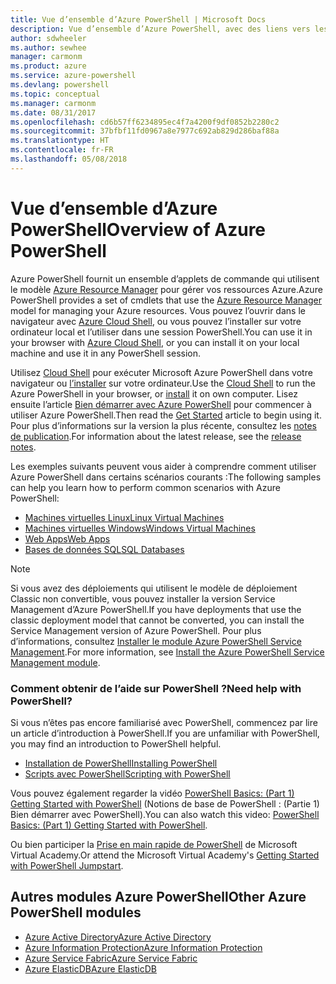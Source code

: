 ```yaml
---
title: Vue d’ensemble d’Azure PowerShell | Microsoft Docs
description: Vue d’ensemble d’Azure PowerShell, avec des liens vers les procédures d’installation et de configuration.
author: sdwheeler
ms.author: sewhee
manager: carmonm
ms.product: azure
ms.service: azure-powershell
ms.devlang: powershell
ms.topic: conceptual
ms.manager: carmonm
ms.date: 08/31/2017
ms.openlocfilehash: cd6b57ff6234895ec4f7a4200f9df0852b2280c2
ms.sourcegitcommit: 37bfbf11fd0967a8e7977c692ab829d286baf88a
ms.translationtype: HT
ms.contentlocale: fr-FR
ms.lasthandoff: 05/08/2018
---
```

# <a name="overview-of-azure-powershell"></a><span data-ttu-id="58c12-103">Vue d’ensemble d’Azure PowerShell</span><span class="sxs-lookup"><span data-stu-id="58c12-103">Overview of Azure PowerShell</span></span>

<span data-ttu-id="58c12-104">Azure PowerShell fournit un ensemble d’applets de commande qui utilisent le modèle [Azure Resource Manager](/azure/azure-resource-manager/resource-group-overview) pour gérer vos ressources Azure.</span><span class="sxs-lookup"><span data-stu-id="58c12-104">Azure PowerShell provides a set of cmdlets that use the [Azure Resource Manager](/azure/azure-resource-manager/resource-group-overview) model for managing your Azure resources.</span></span> <span data-ttu-id="58c12-105">Vous pouvez l’ouvrir dans le navigateur avec [Azure Cloud Shell](/azure/cloud-shell/overview), ou vous pouvez l’installer sur votre ordinateur local et l’utiliser dans une session PowerShell.</span><span class="sxs-lookup"><span data-stu-id="58c12-105">You can use it in your browser with [Azure Cloud Shell](/azure/cloud-shell/overview), or you can install it on your local machine and use it in any PowerShell session.</span></span>

<span data-ttu-id="58c12-106">Utilisez [Cloud Shell](/azure/cloud-shell/overview) pour exécuter Microsoft Azure PowerShell dans votre navigateur ou [l’installer](install-azurerm-ps.md) sur votre ordinateur.</span><span class="sxs-lookup"><span data-stu-id="58c12-106">Use the [Cloud Shell](/azure/cloud-shell/overview) to run the Azure PowerShell in your browser, or [install](install-azurerm-ps.md) it on own computer.</span></span> <span data-ttu-id="58c12-107">Lisez ensuite l’article [Bien démarrer avec Azure PowerShell](get-started-azureps.md) pour commencer à utiliser Azure PowerShell.</span><span class="sxs-lookup"><span data-stu-id="58c12-107">Then read the [Get Started](get-started-azureps.md) article to begin using it.</span></span> <span data-ttu-id="58c12-108">Pour plus d’informations sur la version la plus récente, consultez les [notes de publication](release-notes-azureps.md).</span><span class="sxs-lookup"><span data-stu-id="58c12-108">For information about the latest release, see the [release notes](release-notes-azureps.md).</span></span>

<span data-ttu-id="58c12-109">Les exemples suivants peuvent vous aider à comprendre comment utiliser Azure PowerShell dans certains scénarios courants :</span><span class="sxs-lookup"><span data-stu-id="58c12-109">The following samples can help you learn how to perform common scenarios with Azure PowerShell:</span></span>

* [<span data-ttu-id="58c12-110">Machines virtuelles Linux</span><span class="sxs-lookup"><span data-stu-id="58c12-110">Linux Virtual Machines</span></span>](/azure/virtual-machines/virtual-machines-linux-powershell-samples?toc=/powershell/azure/toc.json)
* [<span data-ttu-id="58c12-111">Machines virtuelles Windows</span><span class="sxs-lookup"><span data-stu-id="58c12-111">Windows Virtual Machines</span></span>](/azure/virtual-machines/virtual-machines-windows-powershell-samples?toc=/powershell/azure/toc.json)
* [<span data-ttu-id="58c12-112">Web Apps</span><span class="sxs-lookup"><span data-stu-id="58c12-112">Web Apps</span></span>](/azure/app-service-web/app-service-powershell-samples?toc=/powershell/azure/toc.json)
* [<span data-ttu-id="58c12-113">Bases de données SQL</span><span class="sxs-lookup"><span data-stu-id="58c12-113">SQL Databases</span></span>](/azure/sql-database/sql-database-powershell-samples?toc=/powershell/azure/toc.json)

> [!NOTE]
> <span data-ttu-id="58c12-114">Si vous avez des déploiements qui utilisent le modèle de déploiement Classic non convertible, vous pouvez installer la version Service Management d’Azure PowerShell.</span><span class="sxs-lookup"><span data-stu-id="58c12-114">If you have deployments that use the classic deployment model that cannot be converted, you can install the Service Management version of Azure PowerShell.</span></span> <span data-ttu-id="58c12-115">Pour plus d’informations, consultez [Installer le module Azure PowerShell Service Management](/powershell/azure/servicemanagement/install-azure-ps).</span><span class="sxs-lookup"><span data-stu-id="58c12-115">For more information, see [Install the Azure PowerShell Service Management module](/powershell/azure/servicemanagement/install-azure-ps).</span></span>


### <a name="need-help-with-powershell"></a><span data-ttu-id="58c12-116">Comment obtenir de l’aide sur PowerShell ?</span><span class="sxs-lookup"><span data-stu-id="58c12-116">Need help with PowerShell?</span></span>

<span data-ttu-id="58c12-117">Si vous n’êtes pas encore familiarisé avec PowerShell, commencez par lire un article d’introduction à PowerShell.</span><span class="sxs-lookup"><span data-stu-id="58c12-117">If you are unfamiliar with PowerShell, you may find an introduction to PowerShell helpful.</span></span>

* [<span data-ttu-id="58c12-118">Installation de PowerShell</span><span class="sxs-lookup"><span data-stu-id="58c12-118">Installing PowerShell</span></span>](/powershell/scripting/installing-windows-powershell)
* [<span data-ttu-id="58c12-119">Scripts avec PowerShell</span><span class="sxs-lookup"><span data-stu-id="58c12-119">Scripting with PowerShell</span></span>](/powershell/scripting/scripting-with-windows-powershell)

<span data-ttu-id="58c12-120">Vous pouvez également regarder la vidéo [PowerShell Basics: (Part 1) Getting Started with PowerShell](https://channel9.msdn.com/Blogs/Taste-of-Premier/PowerShellBasicsPart1) (Notions de base de PowerShell : (Partie 1) Bien démarrer avec PowerShell).</span><span class="sxs-lookup"><span data-stu-id="58c12-120">You can also watch this video: [PowerShell Basics: (Part 1) Getting Started with PowerShell](https://channel9.msdn.com/Blogs/Taste-of-Premier/PowerShellBasicsPart1).</span></span>

<span data-ttu-id="58c12-121">Ou bien participer la [Prise en main rapide de PowerShell](https://mva.microsoft.com/liveevents/powershell-jumpstart) de Microsoft Virtual Academy.</span><span class="sxs-lookup"><span data-stu-id="58c12-121">Or attend the Microsoft Virtual Academy's [Getting Started with PowerShell Jumpstart](https://mva.microsoft.com/liveevents/powershell-jumpstart).</span></span>

## <a name="other-azure-powershell-modules"></a><span data-ttu-id="58c12-122">Autres modules Azure PowerShell</span><span class="sxs-lookup"><span data-stu-id="58c12-122">Other Azure PowerShell modules</span></span>

* [<span data-ttu-id="58c12-123">Azure Active Directory</span><span class="sxs-lookup"><span data-stu-id="58c12-123">Azure Active Directory</span></span>](/powershell/azure/active-directory/)
* [<span data-ttu-id="58c12-124">Azure Information Protection</span><span class="sxs-lookup"><span data-stu-id="58c12-124">Azure Information Protection</span></span>](/powershell/azure/aip/)
* [<span data-ttu-id="58c12-125">Azure Service Fabric</span><span class="sxs-lookup"><span data-stu-id="58c12-125">Azure Service Fabric</span></span>](/powershell/azure/service-fabric/)
* [<span data-ttu-id="58c12-126">Azure ElasticDB</span><span class="sxs-lookup"><span data-stu-id="58c12-126">Azure ElasticDB</span></span>](/powershell/azure/elasticdbjobs/)
